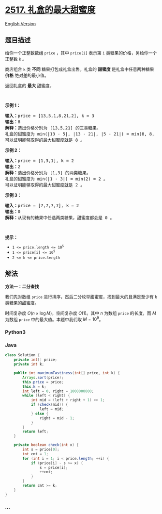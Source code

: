 # [2517. 礼盒的最大甜蜜度](https://leetcode.cn/problems/maximum-tastiness-of-candy-basket)

[English Version](/solution/2500-2599/2517.Maximum%20Tastiness%20of%20Candy%20Basket/README_EN.md)

## 题目描述

<!-- 这里写题目描述 -->

<p>给你一个正整数数组 <code>price</code> ，其中 <code>price[i]</code> 表示第 <code>i</code> 类糖果的价格，另给你一个正整数 <code>k</code> 。</p>

<p>商店组合 <code>k</code> 类 <strong>不同</strong> 糖果打包成礼盒出售。礼盒的 <strong>甜蜜度</strong> 是礼盒中任意两种糖果 <strong>价格</strong> 绝对差的最小值。</p>

<p>返回礼盒的 <strong>最大 </strong>甜蜜度<em>。</em></p>

<p>&nbsp;</p>

<p><strong>示例 1：</strong></p>

<pre>
<strong>输入：</strong>price = [13,5,1,8,21,2], k = 3
<strong>输出：</strong>8
<strong>解释：</strong>选出价格分别为 [13,5,21] 的三类糖果。
礼盒的甜蜜度为 min(|13 - 5|, |13 - 21|, |5 - 21|) = min(8, 8, 16) = 8 。
可以证明能够取得的最大甜蜜度就是 8 。
</pre>

<p><strong>示例 2：</strong></p>

<pre>
<strong>输入：</strong>price = [1,3,1], k = 2
<strong>输出：</strong>2
<strong>解释：</strong>选出价格分别为 [1,3] 的两类糖果。 
礼盒的甜蜜度为 min(|1 - 3|) = min(2) = 2 。
可以证明能够取得的最大甜蜜度就是 2 。
</pre>

<p><strong>示例 3：</strong></p>

<pre>
<strong>输入：</strong>price = [7,7,7,7], k = 2
<strong>输出：</strong>0
<strong>解释：</strong>从现有的糖果中任选两类糖果，甜蜜度都会是 0 。
</pre>

<p>&nbsp;</p>

<p><strong>提示：</strong></p>

<ul>
	<li><code>1 &lt;= price.length &lt;= 10<sup>5</sup></code></li>
	<li><code>1 &lt;= price[i] &lt;= 10<sup>9</sup></code></li>
	<li><code>2 &lt;= k &lt;= price.length</code></li>
</ul>

## 解法

<!-- 这里可写通用的实现逻辑 -->

**方法一：二分查找**

我们先对数组 `price` 进行排序，然后二分枚举甜蜜度，找到最大的且满足至少有 $k$ 类糖果的甜蜜度。

时间复杂度 $O(n \times \log M)$，空间复杂度 $O(1)$。其中 $n$ 为数组 `price` 的长度，而 $M$ 为数组 `price` 中的最大值。本题中我们取 $M = 10^9$。

<!-- tabs:start -->

### **Python3**

<!-- 这里可写当前语言的特殊实现逻辑 -->



### **Java**

<!-- 这里可写当前语言的特殊实现逻辑 -->

```java
class Solution {
    private int[] price;
    private int k;

    public int maximumTastiness(int[] price, int k) {
        Arrays.sort(price);
        this.price = price;
        this.k = k;
        int left = 0, right = 1000000000;
        while (left < right) {
            int mid = (left + right + 1) >> 1;
            if (check(mid)) {
                left = mid;
            } else {
                right = mid - 1;
            }
        }
        return left;
    }

    private boolean check(int x) {
        int s = price[0];
        int cnt = 1;
        for (int i = 1; i < price.length; ++i) {
            if (price[i] - s >= x) {
                s = price[i];
                ++cnt;
            }
        }
        return cnt >= k;
    }
}
```









### **...**

```

```


